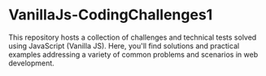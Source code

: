 # VanillaJs-CodingChallenges1
This repository hosts a collection of challenges and technical tests solved using JavaScript (Vanilla JS). Here, you'll find solutions and practical examples addressing a variety of common problems and scenarios in web development.
